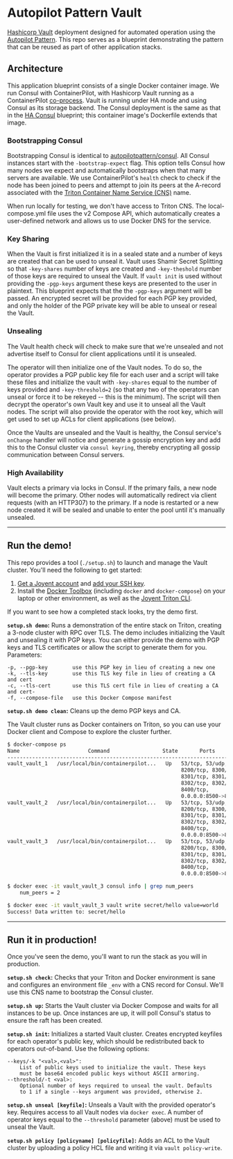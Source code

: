 # Autopilot Pattern Vault

[Hashicorp Vault](https://www.vaultproject.io) deployment designed for automated operation using the [Autopilot Pattern](http://autopilotpattern.io/). This repo serves as a blueprint demonstrating the pattern that can be reused as part of other application stacks.

## Architecture

This application blueprint consists of a single Docker container image. We run Consul with ContainerPilot, with Hashicorp Vault running as a ContainerPilot [co-process](https://www.joyent.com/containerpilot/docs/coprocesses). Vault is running under HA mode and using Consul as its storage backend. The Consul deployment is the same as that in the [HA Consul](https://github.com/autopilotpattern/consul) blueprint; this container image's Dockerfile extends that image.

### Bootstrapping Consul

Bootstrapping Consul is identical to [autopilotpattern/consul](https://github.com/autopilotpattern/consul). All Consul instances start with the `-bootstrap-expect` flag. This option tells Consul how many nodes we expect and automatically bootstraps when that many servers are available. We use ContainerPilot's `health` check to check if the node has been joined to peers and attempt to join its peers at the A-record associated with the [Triton Container Name Service (CNS)](https://docs.joyent.com/public-cloud/network/cns) name.

When run locally for testing, we don't have access to Triton CNS. The local-compose.yml file uses the v2 Compose API, which automatically creates a user-defined network and allows us to use Docker DNS for the service.

### Key Sharing

When the Vault is first initialized it is in a sealed state and a number of keys are created that can be used to unseal it. Vault uses Shamir Secret Splitting so that `-key-shares` number of keys are created and `-key-theshold` number of those keys are required to unseal the Vault. If `vault init` is used without providing the `-pgp-keys` argument these keys are presented to the user in plaintext. This blueprint expects that the the `-pgp-keys` argument will be passed. An encrypted secret will be provided for each PGP key provided, and only the holder of the PGP private key will be able to unseal or reseal the Vault.

### Unsealing

The Vault health check will check to make sure that we're unsealed and not advertise itself to Consul for client applications until it is unsealed.

The operator will then initialize one of the Vault nodes. To do so, the operator provides a PGP public key file for each user and a script will take these files and initialize the vault with `-key-shares` equal to the number of keys provided and `-key-threshold=2` (so that any two of the operators can unseal or force it to be rekeyed -- this is the minimum). The script will then decrypt the operator's own Vault key and use it to unseal all the Vault nodes. The script will also provide the operator with the root key, which will get used to set up ACLs for client applications (see below).

Once the Vaults are unsealed and the Vault is healthy, the Consul service's `onChange` handler will notice and generate a gossip encryption key and add this to the Consul cluster via `consul keyring`, thereby encrypting all gossip communication between Consul servers.

### High Availability

Vault elects a primary via locks in Consul. If the primary fails, a new node will become the primary. Other nodes will automatically redirect via client requests (with an HTTP307) to the primary. If a node is restarted or a new node created it will be sealed and unable to enter the pool until it's manually unsealed.

---

## Run the demo!

This repo provides a tool (`./setup.sh`) to launch and manage the Vault cluster. You'll need the following to get started:

1. [Get a Joyent account](https://my.joyent.com/landing/signup/) and [add your SSH key](https://docs.joyent.com/public-cloud/getting-started).
1. Install the [Docker Toolbox](https://docs.docker.com/installation/mac/) (including `docker` and `docker-compose`) on your laptop or other environment, as well as the [Joyent Triton CLI](https://www.joyent.com/blog/introducing-the-triton-command-line-tool).

If you want to see how a completed stack looks, try the demo first.

**`setup.sh demo`:** Runs a demonstration of the entire stack on Triton, creating a 3-node cluster with RPC over TLS. The demo includes initializing the Vault and unsealing it with PGP keys. You can either provide the demo with PGP keys and TLS certificates or allow the script to generate them for you. Parameters:

	-p, --pgp-key        use this PGP key in lieu of creating a new one
	-k, --tls-key        use this TLS key file in lieu of creating a CA and cert
	-c, --tls-cert       use this TLS cert file in lieu of creating a CA and cert-
	-f, --compose-file   use this Docker Compose manifest

**`setup.sh demo clean`:** Cleans up the demo PGP keys and CA.

The Vault cluster runs as Docker containers on Triton, so you can use your Docker client and Compose to explore the cluster further.

```bash
$ docker-compose ps
Name                      Command                 State       Ports
--------------------------------------------------------------------------------
vault_vault_1   /usr/local/bin/containerpilot...   Up   53/tcp, 53/udp,
                                                        8200/tcp, 8300/tcp
                                                        8301/tcp, 8301/udp,
                                                        8302/tcp, 8302/udp,
                                                        8400/tcp,
                                                        0.0.0.0:8500->8500/tcp
vault_vault_2   /usr/local/bin/containerpilot...   Up   53/tcp, 53/udp,
                                                        8200/tcp, 8300/tcp
                                                        8301/tcp, 8301/udp,
                                                        8302/tcp, 8302/udp,
                                                        8400/tcp,
                                                        0.0.0.0:8500->8500/tcp
vault_vault_3   /usr/local/bin/containerpilot...   Up   53/tcp, 53/udp,
                                                        8200/tcp, 8300/tcp
                                                        8301/tcp, 8301/udp,
                                                        8302/tcp, 8302/udp,
                                                        8400/tcp,
                                                        0.0.0.0:8500->8500/tcp

$ docker exec -it vault_vault_3 consul info | grep num_peers
    num_peers = 2

$ docker exec -it vault_vault_3 vault write secret/hello value=world
Success! Data written to: secret/hello

```

---

## Run it in production!

Once you've seen the demo, you'll want to run the stack as you will in production.

**`setup.sh check`:** Checks that your Triton and Docker environment is sane and configures an environment file `_env` with a CNS record for Consul. We'll use this CNS name to bootstrap the Consul cluster.

**`setup.sh up`:** Starts the Vault cluster via Docker Compose and waits for all instances to be up. Once instances are up, it will poll Consul's status to ensure the raft has been created.

**`setup.sh init`:** Initializes a started Vault cluster. Creates encrypted keyfiles for each operator's public key, which should be redistributed back to operators out-of-band. Use the following options:

	--keys/-k "<val>,<val>":
		List of public keys used to initialize the vault. These keys
		must be base64 encoded public keys without ASCII armoring.
	--threshold/-t <val>:
		Optional number of keys required to unseal the vault. Defaults
		to 1 if a single --keys argument was provided, otherwise 2.

**`setup.sh unseal [keyfile]`:** Unseals a Vault with the provided operator's key. Requires access to all Vault nodes via `docker exec`. A number of operator keys equal to the `--threshold` parameter (above) must be used to unseal the Vault.

**`setup.sh policy [policyname] [policyfile]`:** Adds an ACL to the Vault cluster by uploading a policy HCL file and writing it via `vault policy-write`.
